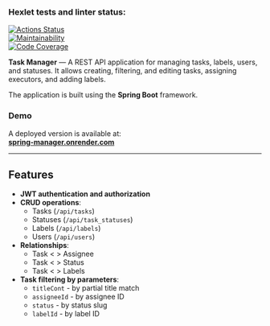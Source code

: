 ### Hexlet tests and linter status:

[![Actions Status](https://github.com/nika7407/java-project-99/actions/workflows/hexlet-check.yml/badge.svg)](https://github.com/nika7407/java-project-99/actions)  
[![Maintainability](https://qlty.sh/badges/2e1ed84f-c22c-4015-b1f2-4c97910b6eb8/maintainability.svg)](https://qlty.sh/gh/nika7407/projects/java-project-99)  
[![Code Coverage](https://qlty.sh/badges/2e1ed84f-c22c-4015-b1f2-4c97910b6eb8/test_coverage.svg)](https://qlty.sh/gh/nika7407/projects/java-project-99)

**Task Manager** — A REST API application for managing tasks, labels, users, and statuses. It allows creating, filtering, and editing tasks, assigning executors, and adding labels.

The application is built using the **Spring Boot** framework.

### Demo

A deployed version is available at:  
**[spring-manager.onrender.com](https://spring-manager.onrender.com)**

---  

## Features

- **JWT authentication and authorization**
- **CRUD operations**:
  - Tasks (`/api/tasks`)
  - Statuses (`/api/task_statuses`)
  - Labels (`/api/labels`)
  - Users (`/api/users`)
- **Relationships**:
  - Task <  > Assignee
  - Task <  > Status
  - Task <  > Labels
- **Task filtering by parameters**:
  - `titleCont` - by partial title match
  - `assigneeId` - by assignee ID
  - `status` - by status slug
  - `labelId` - by label ID